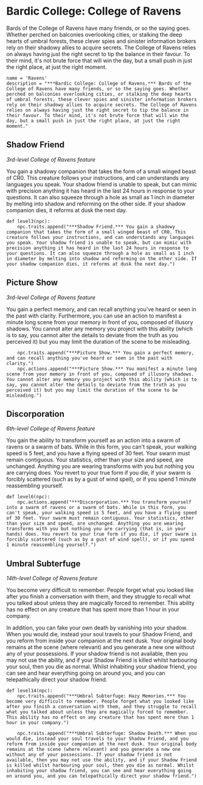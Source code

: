 # Bardic College: College of Ravens
Bards of the College of Ravens have many friends, or so the saying goes. Whether perched on balconies overlooking cities, or stalking the deep hearts of umbral forests, these clever spies and sinister information brokers rely on their shadowy allies to acquire secrets. The College of Ravens relies on always having just the right secret to tip the balance in their favour. To their mind, it's not brute force that will win the day, but a small push in just the right place, at just the right moment.

```
name = 'Ravens'
description = "***Bardic College: College of Ravens.*** Bards of the College of Ravens have many friends, or so the saying goes. Whether perched on balconies overlooking cities, or stalking the deep hearts of umbral forests, these clever spies and sinister information brokers rely on their shadowy allies to acquire secrets. The College of Ravens relies on always having just the right secret to tip the balance in their favour. To their mind, it's not brute force that will win the day, but a small push in just the right place, at just the right moment."
```

## Shadow Friend
*3rd-level College of Ravens feature*

You gain a shadowy companion that takes the form of a small winged beast of CR0. This creature follows your instructions, and can understands any languages you speak. Your shadow friend is unable to speak, but can mimic with precision anything it has heard in the last 24 hours in response to your questions. It can also squeeze through a hole as small as 1 inch in diameter by melting into shadow and reforming on the other side. If your shadow companion dies, it reforms at dusk the next day.

```
def level3(npc):
    npc.traits.append("***Shadow Friend.*** You gain a shadowy companion that takes the form of a small winged beast of CR0. This creature follows your instructions, and can understands any languages you speak. Your shadow friend is unable to speak, but can mimic with precision anything it has heard in the last 24 hours in response to your questions. It can also squeeze through a hole as small as 1 inch in diameter by melting into shadow and reforming on the other side. If your shadow companion dies, it reforms at dusk the next day.")
```

## Picture Show
*3rd-level College of Ravens feature*

You gain a perfect memory, and can recall anything you've heard or seen in the past with clarity. Furthermore, you can use an action to manifest a minute long scene from your memory in front of you, composed of illusory shadows. You cannot alter any memory you project with this ability (which is to say, you cannot alter the details to deviate from the truth as you perceived it) but you may limit the duration of the scene to be misleading.

```
    npc.traits.append("***Picture Show.*** You gain a perfect memory, and can recall anything you've heard or seen in the past with clarity.")
    npc.actions.append("***Picture Show.*** You manifest a minute long scene from your memory in front of you, composed of illusory shadows. You cannot alter any memory you project with this ability (which is to say, you cannot alter the details to deviate from the truth as you perceived it) but you may limit the duration of the scene to be misleading.")
```

## Discorporation
*6th-level College of Ravens feature*

You gain the ability to transform yourself as an action into a swarm of ravens or a swarm of bats. While in this form, you can't speak, your walking speed is 5 feet, and you have a flying speed of 30 feet. Your swarm must remain contiguous. Your statistics, other than your size and speed, are unchanged. Anything you are wearing transforms with you but nothing you are carrying does. You revert to your true form if you die, if your swarm is forcibly scattered (such as by a gust of wind spell), or if you spend 1 minute reassembling yourself.

```
def level6(npc):
    npc.actions.append("***Discorporation.*** You transform yourself into a swarm of ravens or a swarm of bats. While in this form, you can't speak, your walking speed is 5 feet, and you have a flying speed of 30 feet. Your swarm must remain contiguous. Your statistics, other than your size and speed, are unchanged. Anything you are wearing transforms with you but nothing you are carrying (that is, in your hands) does. You revert to your true form if you die, if your swarm is forcibly scattered (such as by a gust of wind spell), or if you spend 1 minute reassembling yourself.")
```

## Umbral Subterfuge
*14th-level College of Ravens feature*

You become very difficult to remember. People forget what you looked like after you finish a conversation with them, and they struggle to recall what you talked about unless they are magically forced to remember. This ability has no effect on any creature that has spent more than 1 hour in your company. 

In addition, you can fake your own death by vanishing into your shadow. When you would die, instead your soul travels to your Shadow Friend, and you reform from inside your companion at the next dusk. Your original body remains at the scene (where relevant) and you generate a new one without any of your possessions. If your shadow friend is not available, then you may not use the ability, and if your Shadow Friend is killed whilst harbouring your soul, then you die as normal. Whilst inhabiting your shadow friend, you can see and hear everything going on around you, and you can telepathically direct your shadow friend.

```
def level14(npc):
    npc.traits.append("***Umbral Subterfuge: Hazy Memories.*** You become very difficult to remember. People forget what you looked like after you finish a conversation with them, and they struggle to recall what you talked about unless they are magically forced to remember. This ability has no effect on any creature that has spent more than 1 hour in your company.")

    npc.traits.append("***Umbral Subterfuge: Shadow Death.*** When you would die, instead your soul travels to your Shadow Friend, and you reform from inside your companion at the next dusk. Your original body remains at the scene (where relevant) and you generate a new one without any of your possessions. If your shadow friend is not available, then you may not use the ability, and if your Shadow Friend is killed whilst harbouring your soul, then you die as normal. Whilst inhabiting your shadow friend, you can see and hear everything going on around you, and you can telepathically direct your shadow friend.")
```
